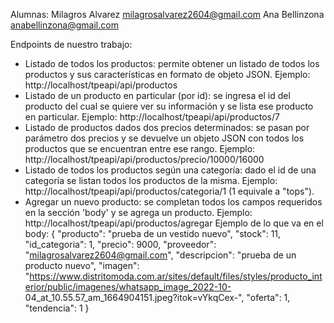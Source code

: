Alumnas: 
Milagros Alvarez milagrosalvarez2604@gmail.com
Ana Bellinzona anabellinzona@gmail.com

Endpoints de nuestro trabajo:
 - Listado de todos los productos: permite obtener un listado de todos los productos y sus características en formato de objeto 
    JSON.
     Ejemplo: http://localhost/tpeapi/api/productos
 - Listado de un producto en particular (por id): se ingresa el id del producto del cual se quiere ver su información y se lista 
   ese producto en particular.
    Ejemplo: http://localhost/tpeapi/api/productos/7
 - Listado de productos dados dos precios determinados: se pasan por parámetro dos precios y se devuelve un objeto JSON con todos 
    los productos que se encuentran entre ese rango.
     Ejemplo: http://localhost/tpeapi/api/productos/precio/10000/16000
  - Listado de todos los productos según una categoría: dado el id de una categoría se listan todos los productos de la misma.
     Ejemplo: http://localhost/tpeapi/api/productos/categoria/1 (1 equivale a "tops").
  - Agregar un nuevo producto: se completan todos los campos requeridos en la sección 'body' y se agrega un producto.
     Ejemplo: http://localhost/tpeapi/api/productos/agregar
     Ejemplo de lo que va en el body:
       {
         "producto": "prueba de un vestido nuevo",
          "stock": 11,
          "id_categoria": 1,
          "precio": 9000,
          "proveedor": "milagrosalvarez2604@gmail.com",
          "descripcion": "prueba de un producto nuevo",
          "imagen": "https://www.distritomoda.com.ar/sites/default/files/styles/producto_interior/public/imagenes/whatsapp_image_2022-10-    04_at_10.55.57_am_1664904151.jpeg?itok=vYkqCex-",
          "oferta": 1,     
          "tendencia": 1
        }
   
   

